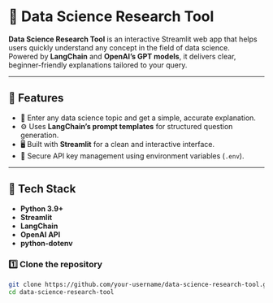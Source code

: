 # 🧠 Data Science Research Tool

**Data Science Research Tool** is an interactive Streamlit web app that helps users quickly understand any concept in the field of data science.  
Powered by **LangChain** and **OpenAI’s GPT models**, it delivers clear, beginner-friendly explanations tailored to your query.

---

## 🌟 Features

- 🧩 Enter any data science topic and get a simple, accurate explanation.  
- ⚙️ Uses **LangChain’s prompt templates** for structured question generation.  
- 🖥️ Built with **Streamlit** for a clean and interactive interface.  
- 🔐 Secure API key management using environment variables (`.env`).

---

## 🧰 Tech Stack

- **Python 3.9+**  
- **Streamlit**  
- **LangChain**  
- **OpenAI API**  
- **python-dotenv**

### 1️⃣ Clone the repository
```bash
git clone https://github.com/your-username/data-science-research-tool.git
cd data-science-research-tool